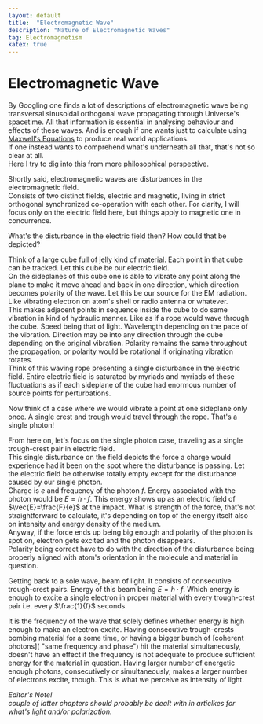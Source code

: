 ```yaml
---
layout: default
title:  "Electromagnetic Wave"
description: "Nature of Electromagnetic Waves"
tag: Electromagnetism
katex: true
---
```


# Electromagnetic Wave

By Googling one finds a lot of descriptions of electromagnetic wave being transversal sinusoidal orthogonal wave propagating through Universe's spacetime. All that information is essential in analysing behaviour and effects of these waves. And is enough if one wants just to calculate using [Maxwell's Equations](../../../2023/04/28/maxwell-equations) to produce real world applications.  
If one instead wants to comprehend what's underneath all that, that's not so clear at all.  
Here I try to dig into this from more philosophical perspective.

Shortly said, electromagnetic waves are disturbances in the electromagnetic field.  
Consists of two distinct fields, electric and magnetic, living in strict orthogonal synchronized co-operation with each other. For clarity, I will focus only on the electric field here, but things apply to magnetic one in concurrence.

What's the disturbance in the electric field then? How could that be depicted?  

Think of a large cube full of jelly kind of material. Each point in that cube can be tracked. Let this cube be our electric field.  
On the sideplanes of this cube one is able to vibrate any point along the plane to make it move ahead and back in one direction, which direction becomes polarity of the wave. Let this be our source for the EM radiation. Like vibrating electron on atom's shell or radio antenna or whatever.   
This makes adjacent points in sequence inside the cube to do same vibration in kind of hydraulic manner. Like as if a rope would wave through the cube. Speed being that of light. Wavelength depending on the pace of the vibration. Direction may be into any direction through the cube depending on the original vibration. Polarity remains the same throughout the propagation, or polarity would be rotational if originating vibration rotates.  
Think of this waving rope presenting a single disturbance in the electric field. Entire electric field is saturated by myriads and myriads of these fluctuations as if each sideplane of the cube had enormous number of source points for perturbations.

Now think of a case where we would vibrate a point at one sideplane only once. A single crest and trough would travel through the rope. That's a single photon!

From here on, let's focus on the single photon case, traveling as a single trough-crest pair in electric field.  
This single disturbance on the field depicts the force a charge would experience had it been on the spot where the disturbance is passing. Let the electric field be otherwise totally empty except for the disturbance caused by our single photon.  
Charge is $e$ and frequency of the photon $f$. Energy associated with the photon would be $E=h\cdot f$. This energy shows up as an electric field of $\vec{E}=\frac{F}{e}$ at the impact. What is strength of the force, that's not straightforward to calculate, it's depending on top of the energy itself also on intensity and energy density of the medium.  
Anyway, if the force ends up being big enough and polarity of the photon is spot on, electron gets excited and the photon disappears.  
Polarity being correct have to do with the direction of the disturbance being properly aligned with atom's orientation in the molecule and material in question.

Getting back to a sole wave, beam of light. It consists of consecutive trough-crest pairs. Energy of this beam being $E=h\cdot f$. Which energy is enough to excite a single electron in proper material with every trough-crest pair i.e. every $\frac{1}{f}$ seconds.  

It is the frequency of the wave that solely defines whether energy is high enough to make an electron excite. Having consecutive trough-crests bombing material for a some time, or having a bigger bunch of [coherent photons]( "same frequency and phase") hit the material simultaneously, doesn't have an effect if the frequency is not adequate to produce sufficient energy for the material in question. Having larger number of energetic enough photons, consecutively or simultaneously, makes a larger number of electrons excite, though. This is what we perceive as intensity of light.

_Editor's Note!  
couple of latter chapters should probably be dealt with in articlkes for what's light and/or polarization._


